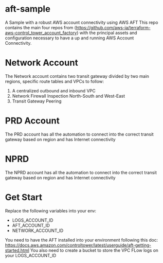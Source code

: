 # aft-sample
A Sample with a robust AWS account connectivity using AWS AFT
This repo contains the main four repos from (https://github.com/aws-ia/terraform-aws-control_tower_account_factory) with the principal assets and configuration necessary to have a up and running AWS Account Connectivity.

# Network Account
The Network account contains two transit gateway divided by two main regions, specific route tables and VPCs to follow:
1. A centralized outbound and inbound VPC
2. Network Firewall Inspection North-South and West-East
3. Transit Gateway Peering

# PRD Account
The PRD account has all the automation to connect into the correct transit gateway based on region and has Internet connectivity

# NPRD
The NPRD account has all the automation to connect into the correct transit gateway based on region and has Internet connectivity

# Get Start
Replace the following variables into your env:
- LOGS_ACCOUNT_ID
- AFT_ACCOUNT_ID
- NETWORK_ACCOUNT_ID

You need to have the AFT installed into your environment following this doc: https://docs.aws.amazon.com/controltower/latest/userguide/aft-getting-started.html
You also need to create a bucket to store the VPC FLow logs on your LOGS_ACCOUNT_ID